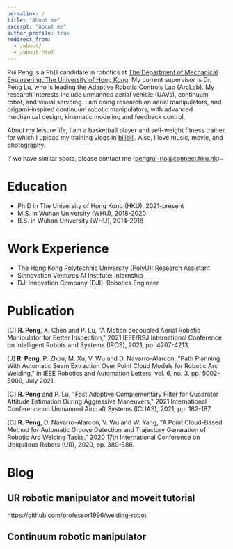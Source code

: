 ```yaml
---
permalink: /
title: "About me"
excerpt: "About me"
author_profile: true
redirect_from: 
  - /about/
  - /about.html
---
```


Rui Peng is a PhD candidate in robotics at [The Department of Mechanical Engineering, The University of Hong Kong](https://www.mech.hku.hk/).
My current supervisor is Dr. Peng Lu, who is leading the [Adaptive Robotic Controls Lab (ArcLab)](https://arclab.hku.hk/).
My research interests include unmanned aerial vehicle (UAVs), continuum robot, and visual servoing.
I am doing research on aerial manipulators, and origami-inspired continuum robotic manipulators, with advanced mechanical design, kinematic modeling and feedback control. 

About my leisure life, I am a basketball player and self-weight fitness trainer, for which I upload my training vlogs in [bilibili](https://space.bilibili.com/607205349).
Also, I love music, movie, and photography. 

If we have similar spots, please contact me (pengrui-rio@connect.hku.hk)~


Education
======
* Ph.D in The University of Hong Kong (HKU), 2021-present
* M.S. in Wuhan University (WHU), 2018-2020
* B.S. in Wuhan University (WHU), 2014-2018

Work Experience
======
* The Hong Kong Polytechnic University (PolyU): Research Assistant 
* Sinnovation Ventures AI Institute: Internship
* DJ-Innovation Company (DJI): Robotics Engineer
  
Publication
======

<P>[C] <b>R. Peng</b>, X. Chen and P. Lu, "A Motion decoupled Aerial Robotic Manipulator for Better Inspection," 2021 IEEE/RSJ International Conference on Intelligent Robots and Systems (IROS), 2021, pp. 4207-4213.</P>

<P>[J] <b>R. Peng</b>, P. Zhou, M. Xu, V. Wu and D. Navarro-Alarcon, "Path Planning With Automatic Seam Extraction Over Point Cloud Models for Robotic Arc Welding," in IEEE Robotics and Automation Letters, vol. 6, no. 3, pp. 5002-5009, July 2021.</P>

<P>[C] <b>R. Peng</b> and P. Lu, "Fast Adaptive Complementary Filter for Quadrotor Attitude Estimation During Aggressive Maneuvers," 2021 International Conference on Unmanned Aircraft Systems (ICUAS), 2021, pp. 182-187.</P>

<P>[C] <b>R. Peng</b>, D. Navarro-Alarcon, V. Wu and W. Yang, "A Point Cloud-Based Method for Automatic Groove Detection and Trajectory Generation of Robotic Arc Welding Tasks," 2020 17th International Conference on Ubiquitous Robots (UR), 2020, pp. 380-386.</P>


Blog 
======

## UR robotic manipulator and moveit tutorial

https://github.com/professor1996/welding-robot

## Continuum robotic manipulator

 
